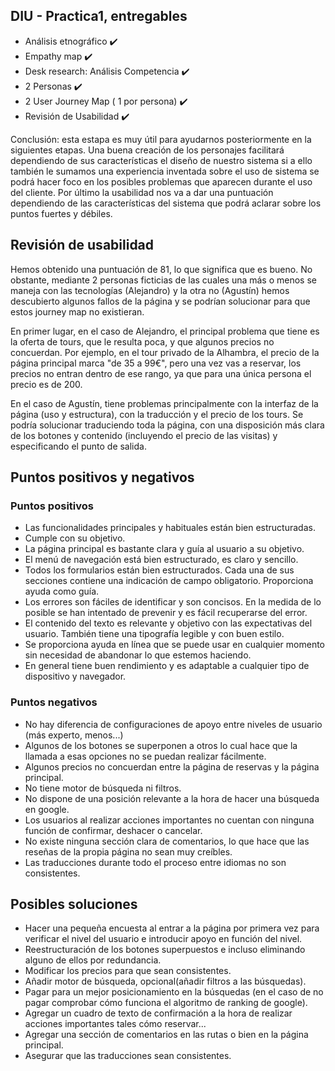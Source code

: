 ## DIU - Practica1, entregables



- Análisis etnográfico :heavy_check_mark:
- Empathy map :heavy_check_mark:
- Desk research: Análisis Competencia :heavy_check_mark:
- 2 Personas :heavy_check_mark:
- 2 User Journey Map  ( 1 por persona) :heavy_check_mark:
- Revisión de Usabilidad :heavy_check_mark:


Conclusión: esta estapa es muy útil para ayudarnos posteriormente en la siguientes etapas.
Una buena creación de los personajes facilitará dependiendo de sus características el diseño de nuestro sistema si 
a ello también le sumamos una experiencia inventada sobre el uso de sistema se podrá hacer foco en los posibles problemas que aparecen
durante el uso del cliente.
Por último la usabilidad nos va a dar una puntuación dependiendo de las características del sistema que podrá aclarar sobre
los puntos fuertes y débiles.

## Revisión de usabilidad

Hemos obtenido una puntuación de 81, lo que significa que es bueno. No obstante, mediante 2 personas ficticias de las cuales una más o menos se maneja con las 
tecnologías (Alejandro) y la otra no (Agustín) hemos descubierto algunos fallos de la página y se podrían solucionar para que estos journey map no existieran.

En primer lugar, en el caso de Alejandro, el principal problema que tiene es la oferta de tours, que le resulta poca, y que algunos precios no concuerdan. Por ejemplo, 
en el tour privado de la Alhambra, el precio de la página principal marca "de 35 a 99€", pero una vez vas a reservar, los precios no entran dentro de ese rango, ya que 
para una única persona el precio es de 200.

En el caso de Agustín, tiene problemas principalmente con la interfaz de la página (uso y estructura), con la traducción y el precio de los tours. Se podría solucionar 
traduciendo toda la página, con una disposición más clara de los botones y contenido (incluyendo el precio de las visitas) y especificando el punto de salida.

## Puntos positivos y negativos

### Puntos positivos

- Las funcionalidades principales y habituales están bien estructuradas.
- Cumple con su objetivo.
- La página principal es bastante clara y guía al usuario a su objetivo.
- El menú de navegación está bien estructurado, es claro y sencillo.
- Todos los formularios están bien estructurados. Cada una de sus secciones contiene una indicación de campo obligatorio. Proporciona ayuda como guía.
- Los errores son fáciles de identificar y son concisos. En la medida de lo posible se han intentado de prevenir y es fácil recuperarse del error.
- El contenido del texto es relevante y objetivo con las expectativas del usuario. También tiene una tipografía legible y con buen estilo.
- Se proporciona ayuda en línea que se puede usar en cualquier momento sin necesidad de abandonar lo que estemos haciendo.
- En general tiene buen rendimiento y es adaptable a cualquier tipo de dispositivo y navegador. 

### Puntos negativos

- No hay diferencia de configuraciones de apoyo entre niveles de usuario (más experto, menos...)
- Algunos de los botones se superponen a otros lo cual hace que la llamada a esas opciones no se puedan realizar fácilmente.
- Algunos precios no concuerdan entre la página de reservas y la página principal.
- No tiene motor de búsqueda ni filtros.
- No dispone de una posición relevante a la hora de hacer una búsqueda en google.
- Los usuarios al realizar acciones importantes no cuentan con ninguna función de confirmar, deshacer o cancelar.
- No existe ninguna sección clara de comentarios, lo que hace que las reseñas de la propia página no sean muy creíbles.
- Las traducciones durante todo el proceso entre idiomas no son consistentes.

## Posibles soluciones

- Hacer una pequeña encuesta al entrar a la página por primera vez para verificar el nivel del usuario e introducir apoyo en función del nivel.
- Reestructuración de los botones superpuestos e incluso eliminando alguno de ellos por redundancia.
- Modificar los precios para que sean consistentes.
- Añadir motor de búsqueda, opcional(añadir filtros a las búsquedas).
- Pagar para un mejor posicionamiento en la búsquedas (en el caso de no pagar comprobar cómo funciona el algoritmo de ranking de google).
- Agregar un cuadro de texto de confirmación a la hora de realizar acciones importantes tales cómo reservar...
- Agregar una sección de comentarios en las rutas o bien en la página principal.
- Asegurar que las traducciones sean consistentes.
